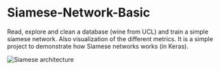 # Siamese-Network-Basic
Read, explore and clean a database (wine from UCL) and train a simple siamese network. Also visualization of the different metrics.
It is a simple project to demonstrate how Siamese networks works (in Keras).

![Siamese architecture](https://miro.medium.com/max/551/1*aSolByv3zrlRgoYkyXxxSQ.jpeg)
